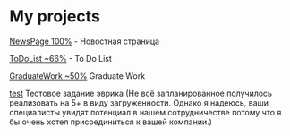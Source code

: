 

# My projects


[NewsPage 100%](https://greykkara.github.io/greykkara.github.io/NewsPage/) - Новостная страница


[ToDoList ~66%](https://greykkara.github.io/greykkara.github.io/MyToDoList/) - To Do List


[GraduateWork ~50%](https://greykkara.github.io/greykkara.github.io/GraduateWork/) Graduate Work



[test](https://greykkara.github.io/greykkara.github.io/shop/) Тестовое задание эврика (Не всё запланированное получилось реализовать на 5+ в виду загруженности. Однако я надеюсь, ваши специалисты увидят потенциал в нашем сотрудничестве потому что я бы очень хотел присоединиться к вашей компании.)



